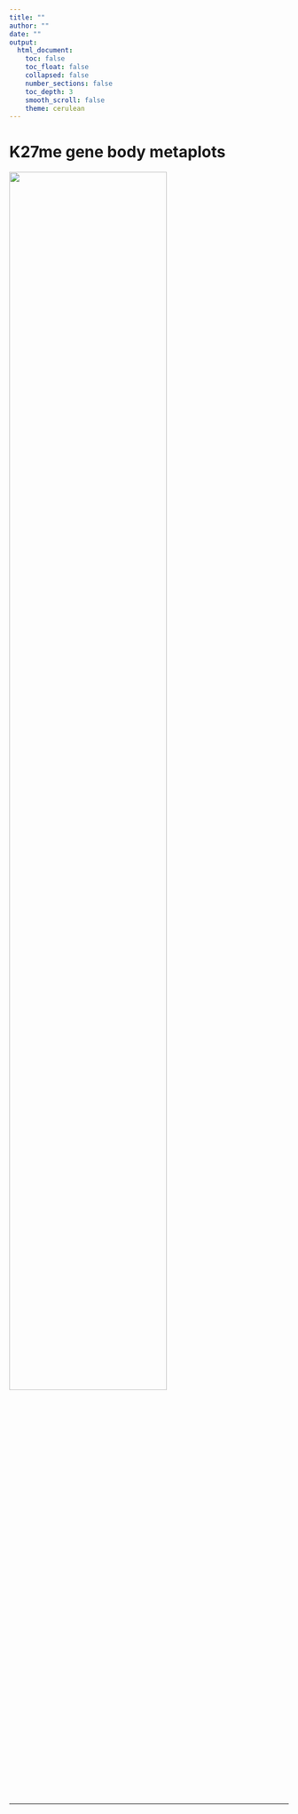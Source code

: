 ```yaml
---
title: ""
author: ""
date: ""
output:
  html_document:
    toc: false
    toc_float: false
    collapsed: false
    number_sections: false
    toc_depth: 3
    smooth_scroll: false
    theme: cerulean
---
```




# K27me gene body metaplots
<img src="pushed_images/K27me3/K27me.png" width="75%" />

---
